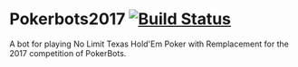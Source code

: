 # Pokerbots2017 [![Build Status](https://travis-ci.com/ereide/Pokerbots2017.svg?token=2FCpeZixdTbdxzfXT7xG&branch=master)](https://travis-ci.com/ereide/Pokerbots2017)
A bot for playing No Limit Texas Hold'Em Poker with Remplacement for the 2017 competition of PokerBots.
